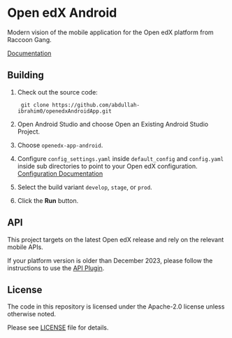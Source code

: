# Open edX Android

Modern vision of the mobile application for the Open edX platform from Raccoon Gang.

[Documentation](Documentation/Documentation.md)

## Building

1. Check out the source code:

        git clone https://github.com/abdullah-ibrahim0/openedxAndroidApp.git

2. Open Android Studio and choose Open an Existing Android Studio Project.

3. Choose ``openedx-app-android``.

4. Configure `config_settings.yaml` inside `default_config` and `config.yaml` inside sub directories to point to your Open edX configuration. [Configuration Documentation](./Documentation/ConfigurationManagement.md)

5. Select the build variant ``develop``, ``stage``, or ``prod``.

6. Click the **Run** button.

## API
This project targets on the latest Open edX release and rely on the relevant mobile APIs.

If your platform version is older than December 2023, please follow the instructions to use the [API Plugin](./Documentation/APIs_Compatibility.md).

## License

The code in this repository is licensed under the Apache-2.0 license unless otherwise noted.

Please see [LICENSE](https://github.com/openedx/openedx-app-android/blob/main/LICENSE) file for details.

